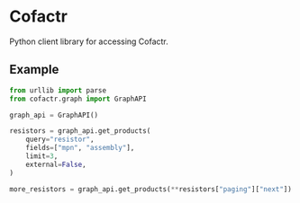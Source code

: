 # Cofactr

Python client library for accessing Cofactr.

## Example

```python
from urllib import parse
from cofactr.graph import GraphAPI

graph_api = GraphAPI()

resistors = graph_api.get_products(
    query="resistor",
    fields=["mpn", "assembly"],
    limit=3,
    external=False,
)

more_resistors = graph_api.get_products(**resistors["paging"]["next"])
```